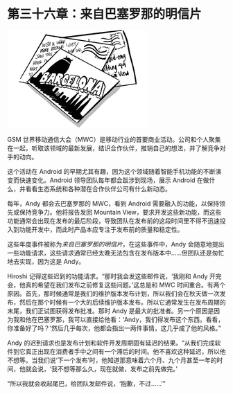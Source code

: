 # 第三十六章：来自巴塞罗那的明信片

![g36001](img/g36001.png)

GSM 世界移动通信大会（MWC）是移动行业的首要商业活动。公司和个人聚集在一起，听取该领域的最新发展，结识合作伙伴，推销自己的想法，并了解竞争对手的动向。

这个活动在 Android 的早期尤其有趣，因为这个领域随着智能手机功能的不断演变而快速变化。Android 领导团队每年都会跋涉到现场，展示 Android 在做什么，并看看生态系统和各种潜在合作伙伴公司有什么新动态。

每年，Andy 都会去巴塞罗那的 MWC，看到 Android 需要融入的功能，以保持领先或保持竞争力。他将报告发回 Mountain View，要求开发这些新功能，而这些功能通常会出现在发布的最后阶段，导致团队在发布前的这段时间里不得不迅速投入到功能开发中，而此时产品本应专注于发布前的质量和稳定性。

这些年度事件被称为*来自巴塞罗那的明信片*，在这些事件中，Andy 会随意地提出一些功能请求，这些请求通常已经太晚无法包含在发布版本中……但团队还是匆忙地去实现，因为这是 Andy。

Hiroshi 记得这些迟到的功能请求。“那时我会发这些邮件说，‘我刚和 Andy 开完会，他真的希望在我们发布之前修复这些问题。’这总是和 MWC 时间重合。有两个原因。首先，那时候通常是我们的维护版本发布计划，所以我们会在秋天做一次发布，然后在那个时候有一个大的后续维护版本发布。所以它通常发生在发布周期的末尾，我们正试图获得发布批准。那时 Andy 是最大的批准者。另一个原因是因为我和他在巴塞罗那，我可以直接给他看：‘Andy，我们得发布这个东西。看看，你准备好了吗？’然后几乎每次，他都会指出一两件事情，这几乎成了他的风格。”

Andy 的迟到请求也是发布计划和软件开发周期固有延迟的结果。“从我们完成软件到它真正出现在消费者手中之间有一个滞后的时间。他不喜欢这种延迟，所以他不想等。当我们说‘下一个发布’时，他知道那意味着六个月、九个月甚至一年的时间，他就会说，‘我不想等那么久，现在就做，发布之前先做完。’

“所以我就会收起尾巴，给团队发邮件说，‘抱歉，不过……’”

